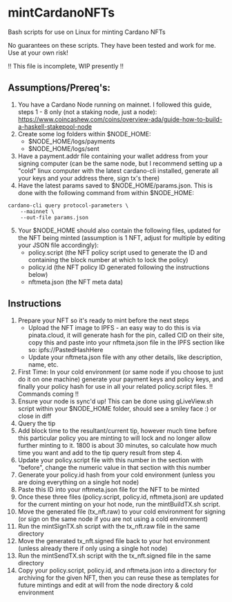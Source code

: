 # mintCardanoNFTs
Bash scripts for use on Linux for minting Cardano NFTs

No guarantees on these scripts. They have been tested and work for me. Use at your own risk!

!! This file is incomplete, WIP presently !!

## Assumptions/Prereq's:

 1. You have a Cardano Node running on mainnet. I followed this guide, steps 1 - 8 only (not a staking node, just a node): https://www.coincashew.com/coins/overview-ada/guide-how-to-build-a-haskell-stakepool-node
 2. Create some log folders within $NODE_HOME:
    - $NODE_HOME/logs/payments
    - $NODE_HOME/logs/sent
 3. Have a payment.addr file containing your wallet address from your signing computer (can be the same node, but I recommend setting up a "cold" linux computer with the latest cardano-cli installed, generate all your keys and your address there, sign tx's there)
 4. Have the latest params saved to $NODE_HOME/params.json. This is done with the following command from within $NODE_HOME:
```
cardano-cli query protocol-parameters \
    --mainnet \
    --out-file params.json
```
 5. Your $NODE_HOME should also contain the following files, updated for the NFT being minted (assumption is 1 NFT, adjust for multiple by editing your JSON file accordingly):
    - policy.script (the NFT policy script used to generate the ID and containing the block number at which to lock the policy)
    - policy.id (the NFT policy ID generated following the instructions below)
    - nftmeta.json (the NFT meta data)
 
 ## Instructions
 
 1. Prepare your NFT so it's ready to mint before the next steps
    - Upload the NFT image to IPFS - an easy way to do this is via pinata.cloud, it will generate hash for the pin, called CID on their site, copy this and paste into your nftmeta.json file in the IPFS section like so: ipfs://PastedHashHere
    - Update your nftmeta.json file with any other details, like description, name, etc.
 2. First Time: In your cold environment (or same node if you choose to just do it on one machine) generate your payment keys and policy keys, and finally your policy hash for use in all your related policy.script files.
!! Commands coming !!
 3. Ensure your node is sync'd up! This can be done using gLiveView.sh script within your $NODE_HOME folder, should see a smiley face :) or close in diff
 4. Query the tip
 5. Add block time to the resultant/current tip, however much time before this particular policy you are minting to will lock and no longer allow further minting to it.  1800 is about 30 minutes, so calculate how much time you want and add to the tip query result from step 4.
 6. Update your policy.script file with this number in the section with "before", change the numeric value in that section with this number
 7. Generate your policy.id hash from your cold environment (unless you are doing everything on a single hot node)
 8. Paste this ID into your nftmeta.json file for the NFT to be minted
 9. Once these three files (policy.script, policy.id, nftmeta.json) are updated for the current minting on your hot node, run the mintBuildTX.sh script.
 10. Move the generated file (tx_nft.raw) to your cold environment for signing (or sign on the same node if you are not using a cold environment)
 11. Run the mintSignTX.sh script with the tx_nft.raw file in the same directory
 12. Move the generated tx_nft.signed file back to your hot environment (unless already there if only using a single hot node)
 13. Run the mintSendTX.sh script with the tx_nft.signed file in the same directory
 14. Copy your policy.script, policy.id, and nftmeta.json into a directory for archiving for the given NFT, then you can reuse these as templates for future mintings and edit at will from the node directory & cold environment
